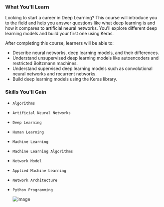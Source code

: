 ### What You'll Learn

Looking to start a career in Deep Learning? This course will introduce you to the field and help you answer questions like what deep learning is and how it compares to artificial neural networks. You'll explore different deep learning models and build your first one using Keras.

After completing this course, learners will be able to:

- Describe neural networks, deep learning models, and their differences.
- Understand unsupervised deep learning models like autoencoders and restricted Boltzmann machines.
- Understand supervised deep learning models such as convolutional neural networks and recurrent networks.
- Build deep learning models using the Keras library.

### Skills You'll Gain

- `Algorithms`
- `Artificial Neural Networks`
- `Deep Learning`
- `Human Learning`
- `Machine Learning`
- `Machine Learning Algorithms`
- `Network Model`
- `Applied Machine Learning`
- `Network Architecture`
- `Python Programming`

  ![image](https://github.com/Eng-Ahmed-Rifai/IBM-AI-Engineering-Professional-Certificate/assets/110114267/00ab80db-6d49-48fc-a308-d60fedbc91d9)
